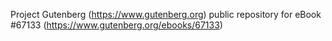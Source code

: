 Project Gutenberg (https://www.gutenberg.org) public repository for
eBook #67133 (https://www.gutenberg.org/ebooks/67133)
